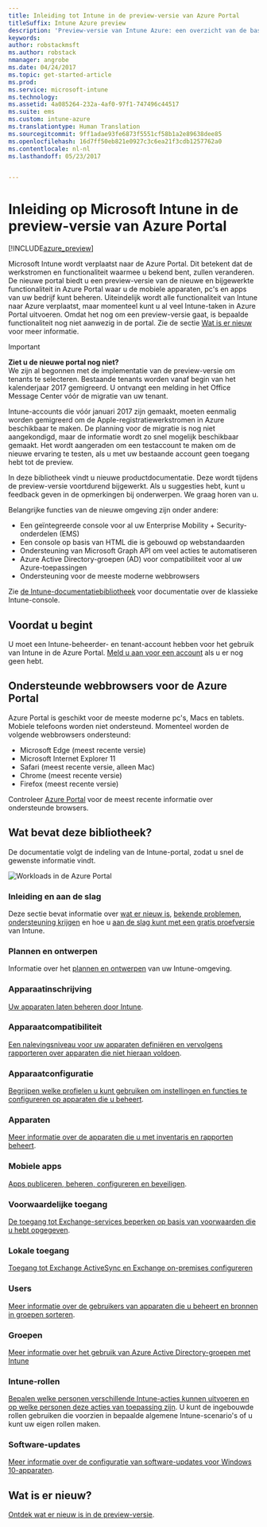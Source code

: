 ```yaml
---
title: Inleiding tot Intune in de preview-versie van Azure Portal
titleSuffix: Intune Azure preview
description: 'Preview-versie van Intune Azure: een overzicht van de basisbeginselen van Intune in de preview-versie van Azure Portal en hoe u hiermee uw apparaten kunt beheren.'
keywords: 
author: robstackmsft
ms.author: robstack
nmanager: angrobe
ms.date: 04/24/2017
ms.topic: get-started-article
ms.prod: 
ms.service: microsoft-intune
ms.technology: 
ms.assetid: 4a085264-232a-4af0-97f1-747496c44517
ms.suite: ems
ms.custom: intune-azure
ms.translationtype: Human Translation
ms.sourcegitcommit: 9ff1adae93fe6873f5551cf58b1a2e89638dee85
ms.openlocfilehash: 16d7ff50eb821e0927c3c6ea21f3cdb1257762a0
ms.contentlocale: nl-nl
ms.lasthandoff: 05/23/2017


---
```



# <a name="introduction-to-microsoft-intune-in-the-azure-portal-preview"></a>Inleiding op Microsoft Intune in de preview-versie van Azure Portal


[!INCLUDE[azure_preview](./includes/azure_preview.md)]

Microsoft Intune wordt verplaatst naar de Azure Portal. Dit betekent dat de werkstromen en functionaliteit waarmee u bekend bent, zullen veranderen.
De nieuwe portal biedt u een preview-versie van de nieuwe en bijgewerkte functionaliteit in Azure Portal waar u de mobiele apparaten, pc's en apps van uw bedrijf kunt beheren.
Uiteindelijk wordt alle functionaliteit van Intune naar Azure verplaatst, maar momenteel kunt u al veel Intune-taken in Azure Portal uitvoeren. Omdat het nog om een preview-versie gaat, is bepaalde functionaliteit nog niet aanwezig in de portal. Zie de sectie [Wat is er nieuw](#whats-new) voor meer informatie.

> [!IMPORTANT]
> **Ziet u de nieuwe portal nog niet?**<br>
> We zijn al begonnen met de implementatie van de preview-versie om tenants te selecteren. Bestaande tenants worden vanaf begin van het kalenderjaar 2017 gemigreerd. U ontvangt een melding in het Office Message Center vóór de migratie van uw tenant.
>
> Intune-accounts die vóór januari 2017 zijn gemaakt, moeten eenmalig worden gemigreerd om de Apple-registratiewerkstromen in Azure beschikbaar te maken. De planning voor de migratie is nog niet aangekondigd, maar de informatie wordt zo snel mogelijk beschikbaar gemaakt. Het wordt aangeraden om een testaccount te maken om de nieuwe ervaring te testen, als u met uw bestaande account geen toegang hebt tot de preview.


In deze bibliotheek vindt u nieuwe productdocumentatie. Deze wordt tijdens de preview-versie voortdurend bijgewerkt. Als u suggesties hebt, kunt u feedback geven in de opmerkingen bij onderwerpen. We graag horen van u.

<!--- You can view the new Intune technical preview console in Azure at [portal.azure.com]. --->

Belangrijke functies van de nieuwe omgeving zijn onder andere:

- Een geïntegreerde console voor al uw Enterprise Mobility + Security-onderdelen (EMS)
- Een console op basis van HTML die is gebouwd op webstandaarden
- Ondersteuning van Microsoft Graph API om veel acties te automatiseren
- Azure Active Directory-groepen (AD) voor compatibiliteit voor al uw Azure-toepassingen
- Ondersteuning voor de meeste moderne webbrowsers

Zie [de Intune-documentatiebibliotheek](https://docs.microsoft.com/intune-classic/) voor documentatie over de klassieke Intune-console.

## <a name="before-you-start"></a>Voordat u begint

U moet een Intune-beheerder- en tenant-account hebben voor het gebruik van Intune in de Azure Portal. [Meld u aan voor een account](https://portal.office.com/Signup/Signup.aspx?OfferId=40BE278A-DFD1-470a-9EF7-9F2596EA7FF9&dl=INTUNE_A&ali=1#0%20) als u er nog geen hebt.

## <a name="supported-web-browsers-for-the-azure-portal"></a>Ondersteunde webbrowsers voor de Azure Portal

Azure Portal is geschikt voor de meeste moderne pc's, Macs en tablets. Mobiele telefoons worden niet ondersteund.
Momenteel worden de volgende webbrowsers ondersteund:

- Microsoft Edge (meest recente versie)
- Microsoft Internet Explorer 11
- Safari (meest recente versie, alleen Mac)
- Chrome (meest recente versie)
- Firefox (meest recente versie)

Controleer [Azure Portal](https://docs.microsoft.com/azure/azure-preview-portal-supported-browsers-devices) voor de meest recente informatie over ondersteunde browsers.

## <a name="whats-in-this-library"></a>Wat bevat deze bibliotheek?

De documentatie volgt de indeling van de Intune-portal, zodat u snel de gewenste informatie vindt.

![Workloads in de Azure Portal](./media/azure-portal-workloads.png)

### <a name="introduction-and-get-started"></a>Inleiding en aan de slag
Deze sectie bevat informatie over [wat er nieuw is](whats-new.md), [bekende problemen](known-issues.md), [ondersteuning krijgen](get-support.md) en hoe u [aan de slag kunt met een gratis proefversie](free-trial-sign-up.md) van Intune.
### <a name="plan-and-design"></a>Plannen en ontwerpen
Informatie over het [plannen en ontwerpen](/intune-classic/plan-and-design/introduction) van uw Intune-omgeving.
### <a name="device-enrollment"></a>Apparaatinschrijving
[Uw apparaten laten beheren door Intune](device-enrollment.md).
### <a name="device-compliance"></a>Apparaatcompatibiliteit
[Een nalevingsniveau voor uw apparaten definiëren en vervolgens rapporteren over apparaten die niet hieraan voldoen](device-compliance.md).
### <a name="device-configuration"></a>Apparaatconfiguratie
[Begrijpen welke profielen u kunt gebruiken om instellingen en functies te configureren op apparaten die u beheert](device-profiles.md).
### <a name="devices"></a>Apparaten
[Meer informatie over de apparaten die u met inventaris en rapporten beheert](device-management.md).
### <a name="mobile-apps"></a>Mobiele apps
[Apps publiceren, beheren, configureren en beveiligen](app-management.md).
### <a name="conditional-access"></a>Voorwaardelijke toegang
[De toegang tot Exchange-services beperken op basis van voorwaarden die u hebt opgegeven](conditional-access.md).
### <a name="on-premises-access"></a>Lokale toegang
[Toegang tot Exchange ActiveSync en Exchange on-premises configureren](/intune-classic/deploy-use/mobile-device-management-with-exchange-activesync-and-microsoft-intune)
### <a name="users"></a>Users
[Meer informatie over de gebruikers van apparaten die u beheert en bronnen in groepen sorteren](user-management.md).
### <a name="groups"></a>Groepen
[Meer informatie over het gebruik van Azure Active Directory-groepen met Intune](groups-get-started.md)
### <a name="intune-roles"></a>Intune-rollen
[Bepalen welke personen verschillende Intune-acties kunnen uitvoeren en op welke personen deze acties van toepassing zijn](role-based-access-control.md). U kunt de ingebouwde rollen gebruiken die voorzien in bepaalde algemene Intune-scenario's of u kunt uw eigen rollen maken.
### <a name="software-updates"></a>Software-updates
[Meer informatie over de configuratie van software-updates voor Windows 10-apparaten](windows-update-for-business-configure.md).



## <a name="whats-new"></a>Wat is er nieuw?

[Ontdek wat er nieuw is in de preview-versie](whats-new.md).

